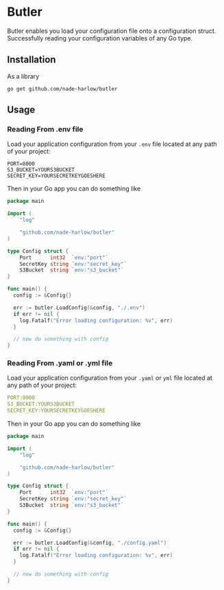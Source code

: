 # Butler

Butler enables you load your configuration file onto a configuration struct. Successfully reading your configuration variables of any Go type.

## Installation

As a library

```shell
go get github.com/nade-harlow/butler
```

## Usage

### Reading From .env file

Load your application configuration from your `.env` file located at any path of your project:

```shell
PORT=8000
S3_BUCKET=YOURS3BUCKET
SECRET_KEY=YOURSECRETKEYGOESHERE
```

Then in your Go app you can do something like

```go
package main

import (
    "log"

    "github.com/nade-harlow/butler"
)

type Config struct {
    Port      int32  `env:"port"`
    SecretKey string `env:"secret_key"`
    S3Bucket  string `env:"s3_bucket"`
}

func main() {
  config := &Config{}

  err := butler.LoadConfig(&config, "./.env")
  if err != nil {
    log.Fatalf("Error loading configuration: %v", err)
  }

  // now do something with config
}
```

### Reading From .yaml or .yml file

Load your application configuration from your `.yaml` or `yml` file located at any path of your project:

```yaml
PORT:8000
S3_BUCKET:YOURS3BUCKET
SECRET_KEY:YOURSECRETKEYGOESHERE
```

Then in your Go app you can do something like

```go
package main

import (
    "log"

    "github.com/nade-harlow/butler"
)

type Config struct {
    Port      int32  `env:"port"`
    SecretKey string `env:"secret_key"`
    S3Bucket  string `env:"s3_bucket"`
}

func main() {
  config := &Config{}

  err := butler.LoadConfig(&config, "./config.yaml")
  if err != nil {
    log.Fatalf("Error loading configuration: %v", err)
  }

  // now do something with config
}
```